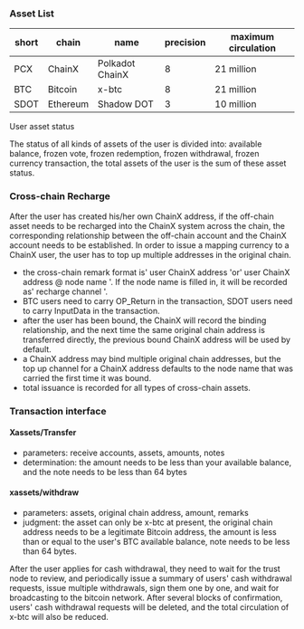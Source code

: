 ### Asset List

| short | chain | name | precision | maximum circulation |
| ---- | ----     | ----            | ---- | ----       |
| PCX | ChainX | Polkadot ChainX | 8 | 21 million |
| BTC | Bitcoin | x-btc | 8 | 21 million |
| SDOT | Ethereum | Shadow DOT | 3 | 10 million |

User asset status

The status of all kinds of assets of the user is divided into: available balance, frozen vote, frozen redemption, frozen withdrawal, frozen currency transaction, the total assets of the user is the sum of these asset status.

### Cross-chain Recharge

After the user has created his/her own ChainX address, if the off-chain asset needs to be recharged into the ChainX system across the chain, the corresponding relationship between the off-chain account and the ChainX account needs to be established. In order to issue a mapping currency to a ChainX user, the user has to top up multiple addresses in the original chain.

* the cross-chain remark format is' user ChainX address 'or' user ChainX address @ node name '. If the node name is filled in, it will be recorded as' recharge channel '.
* BTC users need to carry OP_Return in the transaction, SDOT users need to carry InputData in the transaction.
* after the user has been bound, the ChainX will record the binding relationship, and the next time the same original chain address is transferred directly, the previous bound ChainX address will be used by default.
* a ChainX address may bind multiple original chain addresses, but the top up channel for a ChainX address defaults to the node name that was carried the first time it was bound.
* total issuance is recorded for all types of cross-chain assets.

### Transaction interface

#### Xassets/Transfer

* parameters: receive accounts, assets, amounts, notes
* determination: the amount needs to be less than your available balance, and the note needs to be less than 64 bytes

#### xassets/withdraw

* parameters: assets, original chain address, amount, remarks
* judgment: the asset can only be x-btc at present, the original chain address needs to be a legitimate Bitcoin address, the amount is less than or equal to the user's BTC available balance, note needs to be less than 64 bytes.

After the user applies for cash withdrawal, they need to wait for the trust node to review, and periodically issue a summary of users' cash withdrawal requests, issue multiple withdrawals, sign them one by one, and wait for broadcasting to the bitcoin network. After several blocks of confirmation, users' cash withdrawal requests will be deleted, and the total circulation of x-btc will also be reduced.